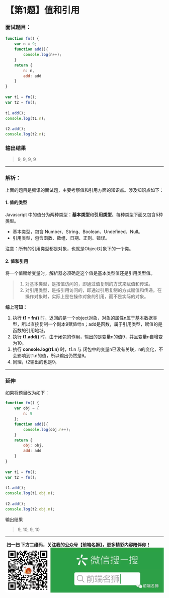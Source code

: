 # 【第1题】值和引用

### 面试题目：
```js
function fn() {
    var n = 9;
    function add(){
        console.log(n++);
    }
    return {
        n: n,
        add: add
    }
}

var t1 = fn();
var t2 = fn();

t1.add();
console.log(t1.n);

t2.add();
console.log(t2.n);

```

### 输出结果
> 9,  9,  9,  9

***
### 解析：
上面的题目是腾讯的面试题，主要考察值和引用方面的知识点。涉及知识点如下：
#### 1. 值的类型
Javascript 中的值分为两种类型：**基本类型**和**引用类型**。每种类型下面又包含5种类型。
- 基本类型，包含 Number、String、Boolean、Undefined、Null。
- 引用类型，包含函数、数组、日期、正则、错误。

注意：所有的引用类型都是对象，也就是Object对象下的一个类。

#### 2. 值和引用
将一个值赋给变量时，解析器必须确定这个值是基本类型值还是引用类型值。
>1. 对基本类型，是按值访问的，即通过值复制的方式来赋值和传递。
>2. 对引用类型，是按引用访问的，即通过引用复制的方式赋值和传递。在操作对象时，实际上是在操作对象的引用，而不是实际的对象。

**综上可知：**
1. 执行 **t1 = fn()** 时，返回的是一个object对象，对象的属性n属于基本数据类型，所以直接复制一个副本9赋值给n；add是函数，属于引用类型，赋值的是函数的引用地址。
2. 执行 **t1.add()** 时，由于闭包的作用，输出的是变量n的值9，并且变量n自增变为10。
3. 执行 **console.log(t1.n)** 时，t1.n 与 闭包中的变量n已没有关联，n的变化，不会影响到t1.n的值，所以输出仍然是9。
4. 同理，t2输出的也是9。

***
### 延伸
如果将题目改为如下：
```js
function fn() {
    var obj = {
        n: 9
    };
    function add(){
        console.log(obj.n++);
    }
    return {
        obj: obj,
        add: add
    }
}

var t1 = fn();
var t2 = fn();

t1.add();
console.log(t1.obj.n);

t2.add();
console.log(t2.obj.n);
```
输出结果
> 9, 10, 9, 10

***
 **扫一扫 下方二维码，关注我的公众号【前端名狮】，更多精彩内容陪伴你！**
![【前端名狮】](../../images/7.png)